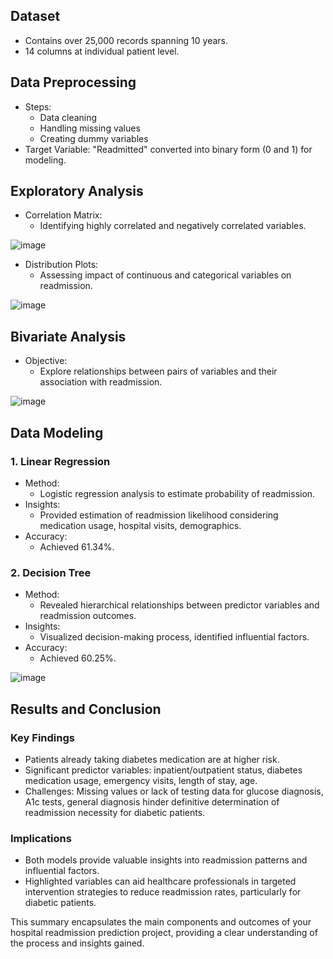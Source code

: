 ## Dataset
- Contains over 25,000 records spanning 10 years.
- 14 columns at individual patient level.

## Data Preprocessing
- Steps:
  - Data cleaning
  - Handling missing values
  - Creating dummy variables
- Target Variable: "Readmitted" converted into binary form (0 and 1) for modeling.

## Exploratory Analysis
- Correlation Matrix:
  - Identifying highly correlated and negatively correlated variables.

![image](https://github.com/gaurigakhar/Predictive-Analysis-on-Hospital-Readmissions/assets/44133116/ee408acd-c691-42eb-8be8-6afd8801cd45)

- Distribution Plots:
  - Assessing impact of continuous and categorical variables on readmission.

![image](https://github.com/gaurigakhar/Predictive-Analysis-on-Hospital-Readmissions/assets/44133116/bb90267b-6c74-47f6-9bff-6eaddf4a3f84)

## Bivariate Analysis
- Objective:
  - Explore relationships between pairs of variables and their association with readmission.

![image](https://github.com/gaurigakhar/Predictive-Analysis-on-Hospital-Readmissions/assets/44133116/f65b47ad-08b6-4ace-b885-1bb3797e751a)

## Data Modeling
### 1. Linear Regression
- Method:
  - Logistic regression analysis to estimate probability of readmission.
- Insights:
  - Provided estimation of readmission likelihood considering medication usage, hospital visits, demographics.
- Accuracy:
  - Achieved 61.34%.

### 2. Decision Tree
- Method:
  - Revealed hierarchical relationships between predictor variables and readmission outcomes.
- Insights:
  - Visualized decision-making process, identified influential factors.
- Accuracy:
  - Achieved 60.25%.

![image](https://github.com/gaurigakhar/Predictive-Analysis-on-Hospital-Readmissions/assets/44133116/f7dd98e5-87be-4fd7-88b1-970c23c99ad1)

## Results and Conclusion
### Key Findings
- Patients already taking diabetes medication are at higher risk.
- Significant predictor variables: inpatient/outpatient status, diabetes medication usage, emergency visits, length of stay, age.
- Challenges: Missing values or lack of testing data for glucose diagnosis, A1c tests, general diagnosis hinder definitive determination of readmission necessity for diabetic patients.

### Implications
- Both models provide valuable insights into readmission patterns and influential factors.
- Highlighted variables can aid healthcare professionals in targeted intervention strategies to reduce readmission rates, particularly for diabetic patients.

This summary encapsulates the main components and outcomes of your hospital readmission prediction project, providing a clear understanding of the process and insights gained.
